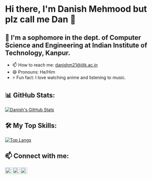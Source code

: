 # Hi there, I'm Danish Mehmood but plz call me Dan 👋

## 🌱 I'm a sophomore in the dept. of Computer Science and Engineering at Indian Institute of Technology, Kanpur.

- 📫 How to reach me: [danishm21@iitk.ac.in](mailto:danishm21@iitk.ac.in)
- 😄 Pronouns: He/Him
- ⚡ Fun fact: I love watching anime and listening to music.

## 📊 GitHub Stats:

[![Danish's GitHub Stats](https://github-readme-stats.vercel.app/api?username=DanX069&show_icons=true&theme=radical)](https://github.com/DanX069/github-readme-stats)

## 🛠️ My Top Skills:

[![Top Langs](https://github-readme-stats.vercel.app/api/top-langs/?username=DanX069&layout=compact&theme=radical)](https://github.com/DanX069/github-readme-stats)

## 📫 Connect with me:

[<img align="left" alt="LinkedIn" width="22px" src="https://cdn.jsdelivr.net/npm/simple-icons@v3/icons/linkedin.svg" />](https://www.linkedin.com/in/danish-mehmood-)
[<img align="left" alt="Instagram" width="22px" src="https://cdn.jsdelivr.net/npm/simple-icons@v3/icons/instagram.svg" />](https://www.instagram.com/_dan_xkx_/)
[<img align="left" alt="Portfolio" width="22px" src="https://cdn.jsdelivr.net/npm/simple-icons@v3/icons/internetexplorer.svg" />](https://DanX069.github.io/portfolio/)


